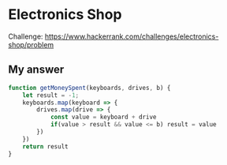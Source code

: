 # Electronics Shop
Challenge: https://www.hackerrank.com/challenges/electronics-shop/problem

## My answer
```javascript
function getMoneySpent(keyboards, drives, b) {
    let result = -1;
    keyboards.map(keyboard => {
        drives.map(drive => {
            const value = keyboard + drive
            if(value > result && value <= b) result = value
        })
    })
    return result
}
```
